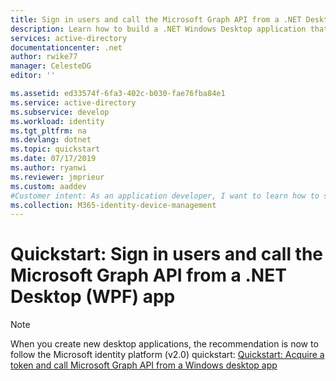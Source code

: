 ```yaml
---
title: Sign in users and call the Microsoft Graph API from a .NET Desktop (WPF) app | Microsoft Docs
description: Learn how to build a .NET Windows Desktop application that integrates with Azure AD for sign in and calls Azure AD protected APIs using OAuth 2.0.
services: active-directory
documentationcenter: .net
author: rwike77
manager: CelesteDG
editor: ''

ms.assetid: ed33574f-6fa3-402c-b030-fae76fba84e1
ms.service: active-directory
ms.subservice: develop
ms.workload: identity
ms.tgt_pltfrm: na
ms.devlang: dotnet
ms.topic: quickstart
ms.date: 07/17/2019
ms.author: ryanwi
ms.reviewer: jmprieur
ms.custom: aaddev
#Customer intent: As an application developer, I want to learn how to sign in users and call the Microsoft Graph API from a .NET Desktop (WPF) app.
ms.collection: M365-identity-device-management
---
```


# Quickstart: Sign in users and call the Microsoft Graph API from a .NET Desktop (WPF) app

> [!NOTE]
> When you create new desktop applications, the recommendation is now to follow the Microsoft identity platform (v2.0) quickstart: [Quickstart: Acquire a token and call Microsoft Graph API from a Windows desktop app](quickstart-v2-windows-desktop.md)
